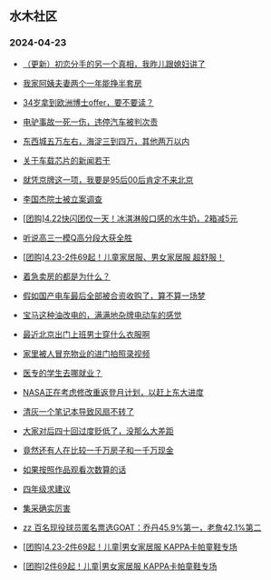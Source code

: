 ## 水木社区 
### 2024-04-23

+ [（更新）初恋分手的另一个真相，我昨儿跟媳妇讲了](https://www.mysmth.net/nForum/article/MyFamily/258194)

+ [我家阿姨夫妻两个一年能挣半套房](https://www.mysmth.net/nForum/article/WorkingLife/29889)

+ [34岁拿到欧洲博士offer，要不要读？](https://www.mysmth.net/nForum/article/PhD/1068360)

+ [电驴事故一死一伤，违停汽车被判次责](https://www.mysmth.net/nForum/article/AutoWorld/1944814114)

+ [东西城五万左右，海淀三到四万，其他两万以内](https://www.mysmth.net/nForum/article/OurEstate/2950836)

+ [关于车载芯片的新闻若干](https://www.mysmth.net/nForum/article/METech/478773)

+ [就凭京牌这一项，我要是95后00后肯定不来北京](https://www.mysmth.net/nForum/article/Property/2292)

+ [李国杰院士被立案调查](https://www.mysmth.net/nForum/article/QingJiao/861523)

+ [[团购]4.22快闪团仅一天！冰淇淋般口感的水牛奶，2箱减5元](https://www.mysmth.net/nForum/article/ADAgent_TG/1320478)

+ [听说高三一模Q高分段大获全胜](https://www.mysmth.net/nForum/article/PreUnivEdu/158484)

+ [[团购]4.23-2件69起！儿童家居服、男女家居服 超舒服！](https://www.mysmth.net/nForum/article/ADAgent_TG/1320551)

+ [着急卖房的都是为什么？](https://www.mysmth.net/nForum/article/OurEstate/2951565)

+ [假如国产电车最后全部被合资收购了，算不算一场梦](https://www.mysmth.net/nForum/article/GreenAuto/1550760)

+ [宝马这种油改电的，满满地杂牌电动车的感觉](https://www.mysmth.net/nForum/article/AutoWorld/1944814871)

+ [最近北京出门上班男士穿什么衣服啊](https://www.mysmth.net/nForum/article/WorkingLife/31007)

+ [家里被人冒充物业的进门拍照录视频](https://www.mysmth.net/nForum/article/FamilyLife/1766671801)

+ [医专的学生去哪就业？](https://www.mysmth.net/nForum/article/GaoKao/553555)

+ [NASA正在考虑修改重返登月计划，以赶上东大进度](https://www.mysmth.net/nForum/article/Aero/435973)

+ [清灰一个笔记本导致风扇不转了](https://www.mysmth.net/nForum/article/CompMarket/544318394)

+ [大家对后四十回过度贬低了，没那么大差距](https://www.mysmth.net/nForum/article/StoneStory/298452)

+ [竟然还有人在比较一千万房子和一千万现金](https://www.mysmth.net/nForum/article/Property/2018)

+ [如果按照作品观看次数算的话](https://www.mysmth.net/nForum/article/Movielife/7314)

+ [四年级求建议](https://www.mysmth.net/nForum/article/ChildEducation/2375183)

+ [集采确实厉害](https://www.mysmth.net/nForum/article/WorkingLife/30315)

+ [zz 百名现役球员匿名票选GOAT：乔丹45.9%第一，老詹42.1%第二](https://www.mysmth.net/nForum/article/BasketballForum/4909756)

+ [[团购]4.23-2件69起！儿童|男女家居服 KAPPA卡帕童鞋专场](https://www.mysmth.net/nForum/article/ADAgent_TG/1320551)

+ [[团购]2件69起！儿童|男女家居服 KAPPA卡帕童鞋专场](https://www.mysmth.net/nForum/article/ADAgent_TG/1320551)

